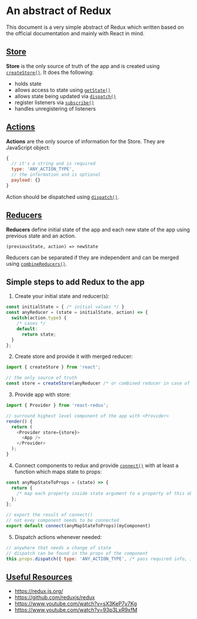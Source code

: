 # An abstract of Redux

This document is a very simple abstract of Redux which written based on the official documentation and mainly with React in mind.

## [Store](https://redux.js.org/basics/store)

**Store** is the only source of truth of the app and is created using [`createStore()`](https://redux.js.org/api/createstore). It does the following:
- holds state
- allows access to state using [`getState()`](https://redux.js.org/api/store#dispatch-action)
- allows state being updated via [`dispatch()`](https://redux.js.org/api/store#dispatch-action)
- register listeners via [`subscribe()`](https://redux.js.org/api/store#dispatch-action)
- handles unregistering of listeners

## [Actions](https://redux.js.org/basics/actions)

**Actions** are the only source of information for the Store. They are JavaScript object:
```javascript
{
  // it's a string and is required
  type: 'ANY_ACTION_TYPE',
  // the information and is optional
  payload: {}
}
```
Action should be dispatched using [`dispatch()`](https://redux.js.org/api/store#dispatch-action).

## [Reducers](https://redux.js.org/basics/reducers)

**Reducers** define initial state of the app and each new state of the app using previous state and an action.

`(previousState, action) => newState`

Reducers can be separated if they are independent and can be merged using [`combineReducers()`](https://redux.js.org/api/combinereducers).


## Simple steps to add Redux to the app

1. Create your initial state and reducer(s):
```javascript
const initialState = { /* initial values */ }
const anyReducer = (state = initialState, action) => {
  switch(action.type) {
    /* cases */
    default:
      return state;
  }
};
```
2. Create store and provide it with merged reducer:
```javascript
import { createStore } from 'react';

// the only source of truth
const store = createStore(anyReducer /* or combined reducer in case of having more than one */);
```
3. Provide app with store:
```js
import { Provider } from 'react-redux';

// surround highest level component of the app with <Provider>
render() {
  return (
    <Provider store={store}>
      <App />
    </Provider>
  );
}
```
4. Connect components to redux and provide [`connect()`](https://github.com/reduxjs/react-redux/blob/master/docs/api.md#connectmapstatetoprops-mapdispatchtoprops-mergeprops-options) with at least a function which maps state to props:
```javascript
const anyMapStateToProps = (state) => {
  return {
    /* map each property inside state argument to a property of this object */
  };
};

// export the result of connect()
// not evey component needs to be connected
export default connect(anyMapStateToProps)(myComponent)
```
5. Dispatch actions whenever needed:
```javascript
// anywhere that needs a change of state
// dispatch can be found in the props of the component
this.props.dispatch({ type: 'ANY_ACTION_TYPE', /* pass required info, if any */ })
```

## [Useful Resources](#useful-resources)
- https://redux.js.org/
- https://github.com/reduxjs/redux
- https://www.youtube.com/watch?v=sX3KeP7v7Kg
- https://www.youtube.com/watch?v=93p3LxR9xfM
